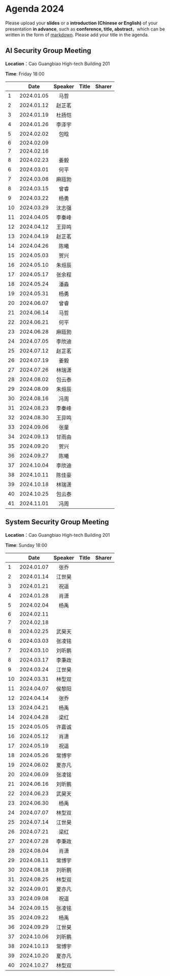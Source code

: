 

# Agenda 2024
Please upload your **slides** or a **introduction (Chinese or English)** of your presentation **in advance**,
such as **conference, title, abstract**，which can be written in the form of [markdown](http://sspai.com/25137). Please add your title in the agenda.


## AI Security Group Meeting
**Location**：Cao Guangbiao High-tech Building 201

**Time**: Friday 18:00

<div id="ai-sec">

||Date|Speaker|Title|Sharer|
|---|:---:|:---:|:---:|:---:| 
|1|2024.01.05|马哲|||
|2|2024.01.12|赵芷茗|||
|3|2024.01.19|杜扬恺|||
|4|2024.01.26|李泽宇|||
|5|2024.02.02|包晗|||
|6|2024.02.09||||
|7|2024.02.16||||
|8|2024.02.23|姜毅|||
|6|2024.03.01|何平|||
|7|2024.03.08|麻瓯勃|||
|8|2024.03.15|曾睿|||
|9|2024.03.22|杨勇|||
|10|2024.03.29|沈志强|||
|11|2024.04.05|李秦峰|||
|12|2024.04.12|王异鸣|||
|13|2024.04.19|赵芷茗|||
|14|2024.04.26|陈曦|||
|15|2024.05.03|贺兴|||
|16|2024.05.10|朱烜辰|||
|17|2024.05.17|张余程|||
|18|2024.05.24|潘淼|||
|19|2024.05.31|杨勇|||
|20|2024.06.07|曾睿|||
|21|2024.06.14|马哲|||
|22|2024.06.21|何平|||
|23|2024.06.28|麻瓯勃|||
|24|2024.07.05|李欣迪|||
|25|2024.07.12|赵芷茗|||
|26|2024.07.19|姜毅|||
|27|2024.07.26|林瑞潇|||
|28|2024.08.02|包云泰|||
|29|2024.08.09|朱烜辰|||
|30|2024.08.16|冯周|||
|31|2024.08.23|李秦峰|||
|32|2024.08.30|王异鸣|||
|33|2024.09.06|张童|||
|34|2024.09.13|甘雨由|||
|35|2024.09.20|贺兴|||
|36|2024.09.27|陈曦|||
|37|2024.10.04|李欣迪|||
|38|2024.10.11|陈佳豪|||
|39|2024.10.18|林瑞潇|||
|40|2024.10.25|包云泰|||
|41|2024.11.01|冯周|||



<!--
pending: 
except: ['张曜', '王博', '杜林康', '虞楚尔', '杜天宇', '王粒', '伍一鸣', '张云若', '高向珊', '唐嘉蔚', '施程辉', ]
in: ['李泽宇', '甘雨由', '林瑞潇', '付之笑', '包晗', '何平', '邱鹏宇', '马哲', '白熠阳', '姜毅', '段宇萱', '沈鹿嘉', '杜杨凯', '付冲', '麻瓯博', '叶童', '沈志强', '柴欣怡', '丁卓远', '陈佳豪']

-->
</div>

## System Security Group Meeting
**Location**：Cao Guangbiao High-tech Building 201

**Time**: Sunday 18:00

<div id="system-sec">

||Date|Speaker|Title|Sharer|
|---|:---:|:---:|:---:|:---:|
|1|2024.01.07|张乔|||
|2|2024.01.14|江世昊|||
|3|2024.01.21|祝遥|||
|4|2024.01.28|肖潇|||
|5|2024.02.04|杨禹|||
|6|2024.02.11||||
|7|2024.02.18||||
|8|2024.02.25|武昊天|||
|6|2024.03.03|张凌铭|||
|7|2024.03.10|刘昕鹏|||
|8|2024.03.17|李秉政|||
|9|2024.03.24|江世昊|||
|10|2024.03.31|林型双|||
|11|2024.04.07|侯黎阳|||
|12|2024.04.14|张乔|||
|13|2024.04.21|杨禹|||
|14|2024.04.28|梁红|||
|15|2024.05.05|许嘉诚|||
|16|2024.05.12|肖潇|||
|17|2024.05.19|祝遥|||
|18|2024.05.26|常博宇|||
|19|2024.06.02|夏亦凡|||
|20|2024.06.09|张凌铭|||
|21|2024.06.16|刘昕鹏|||
|22|2024.06.23|武昊天|||
|23|2024.06.30|杨禹|||
|24|2024.07.07|林型双|||
|25|2024.07.14|江世昊|||
|26|2024.07.21|梁红|||
|27|2024.07.28|李秉政|||
|28|2024.08.04|肖潇|||
|29|2024.08.11|常博宇|||
|30|2024.08.18|刘昕鹏|||
|31|2024.08.25|林型双|||
|32|2024.09.01|夏亦凡|||
|33|2024.09.08|祝遥|||
|34|2024.09.15|张凌铭|||
|35|2024.09.22|杨禹|||
|36|2024.09.29|江世昊|||
|37|2024.10.06|刘昕鹏|||
|38|2024.10.13|常博宇|||
|39|2024.10.20|夏亦凡|||
|40|2024.10.27|林型双|||


<!--
pending: 
except: ['卢令令',]
in: ['刘丁豪', '许嘉诚', '夏亦凡', '刘昕鹏', '梁红', '常博宇', '侯黎阳', '向意', '张凌铭', '陈源', '王琴应', '潘高宁', '陈安莹', '武昊天']
-->
  
</div>


